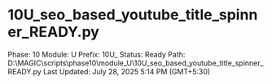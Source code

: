 # 10U_seo_based_youtube_title_spinner_READY.py

Phase: 10
Module: U
Prefix: 10U_
Status: Ready
Path: D:\MAGIC\scripts\phase10\module_U\10U_seo_based_youtube_title_spinner_READY.py
Last Updated: July 28, 2025 5:14 PM (GMT+5:30)